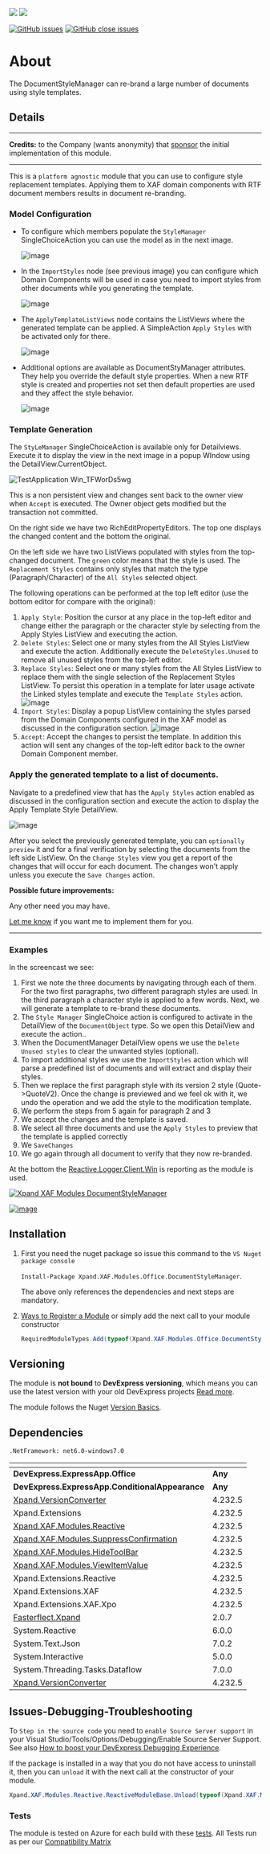 ![](https://img.shields.io/nuget/v/Xpand.XAF.Modules.Office.DocumentStyleManager.svg?&style=flat) ![](https://img.shields.io/nuget/dt/Xpand.XAF.Modules.Office.DocumentStyleManager.svg?&style=flat)

[![GitHub issues](https://img.shields.io/github/issues/eXpandFramework/expand/Office.DocumentStyleManager.svg)](https://github.com/eXpandFramework/eXpand/issues?utf8=%E2%9C%93&q=is%3Aissue+is%3Aopen+sort%3Aupdated-desc+label%3AReactive.XAF+label%3AOffice.DocumentStyleManager) [![GitHub close issues](https://img.shields.io/github/issues-closed/eXpandFramework/eXpand/Office.DocumentStyleManager.svg)](https://github.com/eXpandFramework/eXpand/issues?utf8=%E2%9C%93&q=is%3Aissue+is%3Aclosed+sort%3Aupdated-desc+label%3AReactive.XAF+label%3AOffice.DocumentStyleManager)
# About 

The DocumentStyleManager can re-brand a large number of documents using style templates.

## Details

---

**Credits:** to the Company (wants anonymity) that [sponsor](https://github.com/sponsors/apobekiaris) the initial implementation of this module.

---

This is a `platform agnostic` module that you can use to configure style replacement templates. Applying them to XAF domain components with RTF document members results in document re-branding.

### Model Configuration

* To configure which members populate the `StyleManager` SingleChoiceAction you can use the model as in the next image.

  ![image](https://user-images.githubusercontent.com/159464/94731917-34ad7180-036e-11eb-962a-4717cbc90681.png)

* In the `ImportStyles` node (see previous image) you can configure which Domain Components will be used in case you need to import styles from other documents while you generating the template.

   ![image](https://user-images.githubusercontent.com/159464/94734081-5d833600-0371-11eb-9c8c-2ccf44a07cd9.png)

* The `ApplyTemplateListViews` node contains the ListViews where the generated template can be applied. A SimpleAction `Apply Styles` with be activated only for there.
  
  ![image](https://user-images.githubusercontent.com/159464/94734174-89062080-0371-11eb-9e9b-4222fa896d20.png)
* Additional options are available as DocumentStyManager attributes. They help you override the default style properties. When a new RTF style is created and properties not set then default properties are used and they affect the style behavior.

  ![image](https://user-images.githubusercontent.com/159464/94733854-11d08c80-0371-11eb-8841-610163d19fbb.png)

### Template Generation

The `StyLeManager` SingleChoiceAction is available only for Detailviews. Execute it to display the view in the next image in a popup WIndow using the DetailView.CurrentObject. 

![TestApplication Win_TFWorDs5wg](https://user-images.githubusercontent.com/159464/94734788-67596900-0372-11eb-960b-610b70b6bc1b.png)

This is a non persistent view and changes sent back to the owner view when `Accept` is executed. The Owner object gets modified but the transaction not committed.

On the right side we have two RichEditPropertyEditors. The top one displays the changed content and the bottom the original.

On the left side we have two ListViews populated with styles from the top-changed document. The `green` color means that the style is used. The `Replacement Styles` contains only styles that match the type (Paragraph/Character) of the `All Styles` selected object.

The following operations can be performed at the top left editor (use the bottom editor for compare with the original):

1. `Apply Style`: Position the cursor at any place in the top-left editor and change either the paragraph or the character style by selecting from the Apply Styles ListView and executing the action.
2. `Delete Styles`: Select one or many styles from the All Styles ListView and execute the action. Additionally execute the `DeleteStyles.Unused` to remove all unused styles from the top-left editor.
3. `Replace Styles`: Select one or many styles from the All Styles ListView to replace them with the single selection of the Replacement Styles ListView. To persist this operation in a template for later usage activate the Linked styles template and execute the `Template Styles` action.
 ![image](https://user-images.githubusercontent.com/159464/94738015-7393f500-0377-11eb-829f-4c3078fd86e0.png)
4. `Import Styles`: Display a popup ListView containing the styles parsed from the Domain Components configured in the XAF model as discussed in the configuration section. 
![image](https://user-images.githubusercontent.com/159464/94738189-bb1a8100-0377-11eb-91b5-fdc01ac17eb0.png)
5. `Accept`: Accept the changes to persist the template. In addition this action will sent any changes of the top-left editor back to the owner Domain Component member.

### Apply the generated template to a list of documents.

Navigate to a predefined view that has the `Apply Styles` action enabled as discussed in the configuration section and execute the action to display the Apply Template Style DetailView.

![image](https://user-images.githubusercontent.com/159464/94738868-b904f200-0378-11eb-9372-f0f966062d10.png)

After you select the previously generated template, you can `optionally preview` it and for a final verification by selecting the documents from the left side ListView. On the `Change Styles` view you get a report of the changes that will occur for each document. The changes won't apply unless you execute the `Save Changes` action.

**Possible future improvements:**

Any other need you may have.

[Let me know](https://github.com/sponsors/apobekiaris) if you want me to implement them for you.

---

### Examples

In the screencast we see:

1. First we note the three documents by navigating through each of them. For the two first paragraphs, two different paragraph styles are used. In the third paragraph a character style is applied to a few words. Next, we will generate a template to re-brand these documents.
2. The `Style Manager` SingleChoice action is configured to activate in the DetailView of the `DocumentObject` type. So we open this DetailView and execute the action..
3. When the DocumentManager DetailView opens we use the `Delete Unused styles` to clear the unwanted styles (optional).
4. To import additional styles we use the `ImportStyles` action which will parse a predefined list of documents and will extract and display their styles.
5. Then we replace the first paragraph style with its version 2 style (Quote->QuoteV2). Once the change is previewed and we feel ok with it, we undo the operation and we add the style to the modification template.
6. We perform the steps from 5 again for paragraph 2 and 3
7. We accept the changes and the template is saved.
8. We select all three documents and use the `Apply Styles` to preview that the template is applied correctly
9. We `SaveChanges`
10. We go again through all document to verify that they now re-branded.

At the bottom the [Reactive.Logger.Client.Win](https://github.com/eXpandFramework/DevExpress.XAF/tree/master/src/Modules/Reactive.Logger.Client.Win) is reporting as the module is used.
 


<twitter>

[![Xpand XAF Modules DocumentStyleManager](https://user-images.githubusercontent.com/159464/94597297-1116f800-0296-11eb-8d88-1938d7286a67.gif)](https://youtu.be/Hbzgfad9yVk)

</twitter>

[![image](https://user-images.githubusercontent.com/159464/87556331-2fba1980-c6bf-11ea-8a10-e525dda86364.png)](https://youtu.be/Hbzgfad9yVk)


## Installation 
1. First you need the nuget package so issue this command to the `VS Nuget package console` 

   `Install-Package Xpand.XAF.Modules.Office.DocumentStyleManager`.

    The above only references the dependencies and next steps are mandatory.

2. [Ways to Register a Module](https://documentation.devexpress.com/eXpressAppFramework/118047/Concepts/Application-Solution-Components/Ways-to-Register-a-Module)
or simply add the next call to your module constructor
    ```cs
    RequiredModuleTypes.Add(typeof(Xpand.XAF.Modules.Office.DocumentStyleManagerModule));
    ```
## Versioning
The module is **not bound** to **DevExpress versioning**, which means you can use the latest version with your old DevExpress projects [Read more](https://github.com/eXpandFramework/XAF/tree/master/tools/Xpand.VersionConverter).

The module follows the Nuget [Version Basics](https://docs.Google.com/en-us/nuget/reference/package-versioning#version-basics).
## Dependencies
`.NetFramework: net6.0-windows7.0`

|<!-- -->|<!-- -->
|----|----
|**DevExpress.ExpressApp.Office**|**Any**
 |**DevExpress.ExpressApp.ConditionalAppearance**|**Any**
|[Xpand.VersionConverter](https://github.com/eXpandFramework/Reactive.XAF/tree/master/tools/Xpand.VersionConverter)|4.232.5
 |Xpand.Extensions|4.232.5
 |[Xpand.XAF.Modules.Reactive](https://github.com/eXpandFramework/Reactive.XAF/tree/master/src/Modules/Xpand.XAF.Modules.Reactive)|4.232.5
 |[Xpand.XAF.Modules.SuppressConfirmation](https://github.com/eXpandFramework/Reactive.XAF/tree/master/src/Modules/Xpand.XAF.Modules.SuppressConfirmation)|4.232.5
 |[Xpand.XAF.Modules.HideToolBar](https://github.com/eXpandFramework/Reactive.XAF/tree/master/src/Modules/Xpand.XAF.Modules.HideToolBar)|4.232.5
 |[Xpand.XAF.Modules.ViewItemValue](https://github.com/eXpandFramework/Reactive.XAF/tree/master/src/Modules/Xpand.XAF.Modules.ViewItemValue)|4.232.5
 |Xpand.Extensions.Reactive|4.232.5
 |Xpand.Extensions.XAF|4.232.5
 |Xpand.Extensions.XAF.Xpo|4.232.5
 |[Fasterflect.Xpand](https://github.com/eXpandFramework/Fasterflect)|2.0.7
 |System.Reactive|6.0.0
 |System.Text.Json|7.0.2
 |System.Interactive|5.0.0
 |System.Threading.Tasks.Dataflow|7.0.0
 |[Xpand.VersionConverter](https://github.com/eXpandFramework/Reactive.XAF/tree/master/tools/Xpand.VersionConverter)|4.232.5

## Issues-Debugging-Troubleshooting

To `Step in the source code` you need to `enable Source Server support` in your Visual Studio/Tools/Options/Debugging/Enable Source Server Support. See also [How to boost your DevExpress Debugging Experience](https://github.com/eXpandFramework/DevExpress.XAF/wiki/How-to-boost-your-DevExpress-Debugging-Experience#1-index-the-symbols-to-your-custom-devexpresss-installation-location).

If the package is installed in a way that you do not have access to uninstall it, then you can `unload` it with the next call at the constructor of your module.
```cs
Xpand.XAF.Modules.Reactive.ReactiveModuleBase.Unload(typeof(Xpand.XAF.Modules.Office.DocumentStyleManager.Office.Office.DocumentStyleManagerModule))
```

### Tests
The module is tested on Azure for each build with these [tests](https://github.com/eXpandFramework/Packages/tree/master/src/Tests/Xpand.XAF.s.Office.Office.DocumentStyleManager.Office.Office.DocumentStyleManager). 
All Tests run as per our [Compatibility Matrix](https://github.com/eXpandFramework/DevExpress.XAF#compatibility-matrix)

